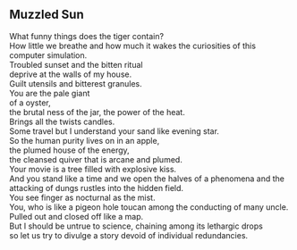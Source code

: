 Muzzled Sun
-----------
What funny things does the tiger contain?  
How little we breathe and how much it wakes the curiosities of this computer simulation.  
Troubled sunset and the bitten ritual  
deprive at the walls of my house.  
Guilt utensils and bitterest granules.  
You are the pale giant  
of a oyster,  
the brutal ness of the jar, the power of the heat.  
Brings all the twists candles.  
Some travel but I understand your sand like evening star.  
So the human purity lives on in an apple,  
the plumed house of the energy,  
the cleansed quiver that is arcane and plumed.  
Your movie is a tree filled with explosive kiss.  
And you stand like a time and we open the halves of a phenomena and the  
attacking of dungs rustles into the hidden field.  
You see finger as nocturnal as the mist.  
You, who is like a pigeon hole toucan among the conducting of many uncle.  
Pulled out and closed off like a map.  
But I should be untrue to science, chaining among its lethargic drops  
so let us try to divulge a story devoid of individual redundancies.  
